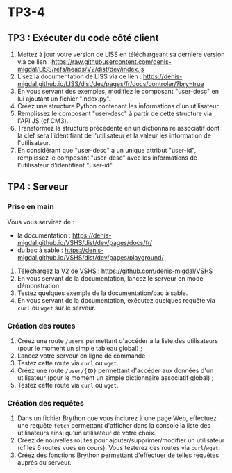 <!DOCTYPE html>
<html lang="fr">
    <head>
        <meta charset="utf8"/>
        <title>TP3-4 (Web1)</title>
        <!--
        <meta name="theme-color" media="(prefers-color-scheme: light)" content="cyan" />
        <meta name="theme-color" media="(prefers-color-scheme: dark)" content="black" />
        -->
        <meta name="color-scheme" content="dark light">
        <meta name="viewport" content="width=device-width, initial-scale=1"/>
        <link   href="./index.css"  rel="stylesheet" blocking="render">
        <script  src="./index.js"  type="module"     blocking="render" async></script>
    </head>
    <body>
        <main>

# TP3-4

## TP3 : Exécuter du code côté client

1. Mettez à jour votre version de LISS en téléchargeant sa dernière version via ce lien : https://raw.githubusercontent.com/denis-migdal/LISS/refs/heads/V2/dist/dev/index.js
2. Lisez la documentation de LISS via ce lien : https://denis-migdal.github.io/LISS/dist/dev/pages/fr/docs/controler/?bry=true
3. En vous servant des exemples, modifiez le composant "user-desc" en lui ajoutant un fichier "index.py".
4. Créez une structure Python contenant les informations d'un utilisateur.
5. Remplissez le composant "user-desc" à partir de cette structure via l'API JS (cf CM3).
6. Transformez la structure précédente en un dictionnaire associatif dont la clef sera l'identifiant de l'utilisateur et la valeur les information de l'utilisateur.
6. En considérant que "user-desc" a un unique attribut "user-id", remplissez le composant "user-desc" avec les informations de l'utilisateur d'identifiant "user-id".


## TP4 : Serveur

### Prise en main

Vous vous servirez de :
- la documentation : https://denis-migdal.github.io/VSHS/dist/dev/pages/docs/fr/
- du bac à sable : https://denis-migdal.github.io/VSHS/dist/dev/pages/playground/

1. Téléchargez la V2 de VSHS : https://github.com/denis-migdal/VSHS
2. En vous servant de la documentation, lancez le serveur en mode démonstration.
3. Testez quelques exemple de la documentation/bac à sable.
4. En vous servant de la documentation, exécutez quelques requête via `curl` ou `wget` sur le serveur.

### Création des routes

1. Créez une route `/users` permettant d'accéder à la liste des utilisateurs (pour le moment un simple tableau global) ;
2. Lancez votre serveur en ligne de commande
3. Testez cette route via `curl` ou `wget`.
4. Créez une route `/user/{ID}` permettant d'accéder aux données d'un utilisateur (pour le moment un simple dictionnaire associatif global) ;
5. Testez cette route via `curl` ou `wget`.

### Création des requêtes

1. Dans un fichier Brython que vous inclurez à une page Web, effectuez une requête `fetch` permettant d'afficher dans la console la liste des utilisateurs ainsi qu'un utilisateur de votre choix.
2. Créez de nouvelles routes pour ajouter/supprimer/modifier un utilisateur (cf les 6 routes vues en cours). Vous testerez ces routes via `curl`/`wget`.
3. Créez des fonctions Brython permettant d'effectuer de telles requêtes auprès du serveur.

</main>
    </body>
</html>